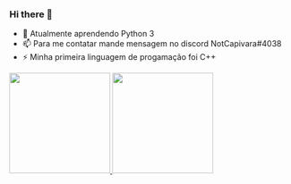 ### Hi there 👋



- 🌱 Atualmente aprendendo Python 3
- 📫 Para me contatar mande mensagem no discord NotCapivara#4038
- ⚡ Minha primeira linguagem de progamação foi C++

 <div>
  <a href="https://github.com/rafaballerini">
  <img height="180em" src="https://github-readme-stats.vercel.app/api?username=rafaballerini&show_icons=true&theme=dracula&include_all_commits=true&count_private=true"/>
  <img height="180em" src="https://github-readme-stats.vercel.app/api/top-langs/?username=rafaballerini&layout=compact&langs_count=7&theme=dracula"/>
</div>
